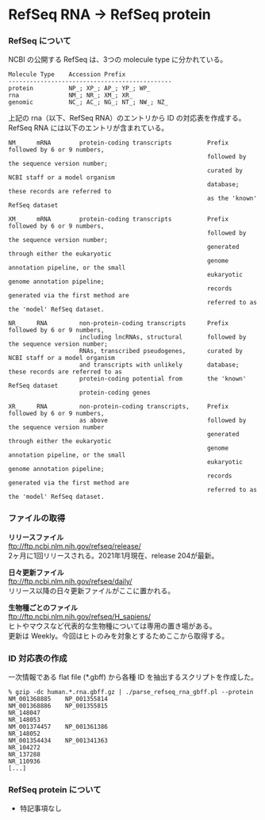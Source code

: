 # RefSeq RNA -> RefSeq protein

### RefSeq について

NCBI の公開する RefSeq は、3つの molecule type に分かれている。

```
Molecule Type    Accession Prefix
----------------------------------------------
protein          NP_; XP_; AP_; YP_; WP_
rna              NM_; NR_; XM_; XR_
genomic          NC_; AC_; NG_; NT_; NW_; NZ_
```

上記の rna（以下、RefSeq RNA）のエントリから ID の対応表を作成する。  
RefSeq RNA には以下のエントリが含まれている。

```
NM_     mRNA        protein-coding transcripts          Prefix followed by 6 or 9 numbers,
                                                        followed by the sequence version number;
                                                        curated by NCBI staff or a model organism 
                                                        database; these records are referred to 
                                                        as the 'known' RefSeq dataset
                                                           
XM_     mRNA        protein-coding transcripts          Prefix followed by 6 or 9 numbers,
                                                        followed by the sequence version number; 
                                                        generated through either the eukaryotic 
                                                        genome annotation pipeline, or the small 
                                                        eukaryotic genome annotation pipeline; 
                                                        records generated via the first method are
                                                        referred to as the 'model' RefSeq dataset.
                                                        
NR_     RNA         non-protein-coding transcripts      Prefix followed by 6 or 9 numbers,
                    including lncRNAs, structural       followed by the sequence version number;
                    RNAs, transcribed pseudogenes,      curated by NCBI staff or a model organism
                    and transcripts with unlikely       database; these records are referred to as      
                    protein-coding potential from       the 'known' RefSeq dataset      
                    protein-coding genes

XR_     RNA         non-protein-coding transcripts,     Prefix followed by 6 or 9 numbers,      
                    as above                            followed by the sequence version number
                                                        generated through either the eukaryotic 
                                                        genome annotation pipeline, or the small
                                                        eukaryotic genome annotation pipeline; 
                                                        records generated via the first method are
                                                        referred to as the 'model' RefSeq dataset.
```

### ファイルの取得

**リリースファイル**  
ftp://ftp.ncbi.nlm.nih.gov/refseq/release/  
2ヶ月に1回リリースされる。2021年1月現在、release 204が最新。

**日々更新ファイル**  
ftp://ftp.ncbi.nlm.nih.gov/refseq/daily/  
リリース以降の日々更新ファイルがここに置かれる。

**生物種ごとのファイル**  
ftp://ftp.ncbi.nlm.nih.gov/refseq/H_sapiens/  
ヒトやマウスなど代表的な生物種については専用の置き場がある。  
更新は Weekly。今回はヒトのみを対象とするためここから取得する。

### ID 対応表の作成

一次情報である flat file (*.gbff) から各種 ID を抽出するスクリプトを作成した。

```
% gzip -dc human.*.rna.gbff.gz | ./parse_refseq_rna_gbff.pl --protein
NM_001368885	NP_001355814
NM_001368886	NP_001355815
NR_148047	
NR_148053	
NM_001374457	NP_001361386
NR_148052	
NM_001354434	NP_001341363
NR_104272	
NR_137288	
NR_110936	
[...]
```

### RefSeq protein について

* 特記事項なし
